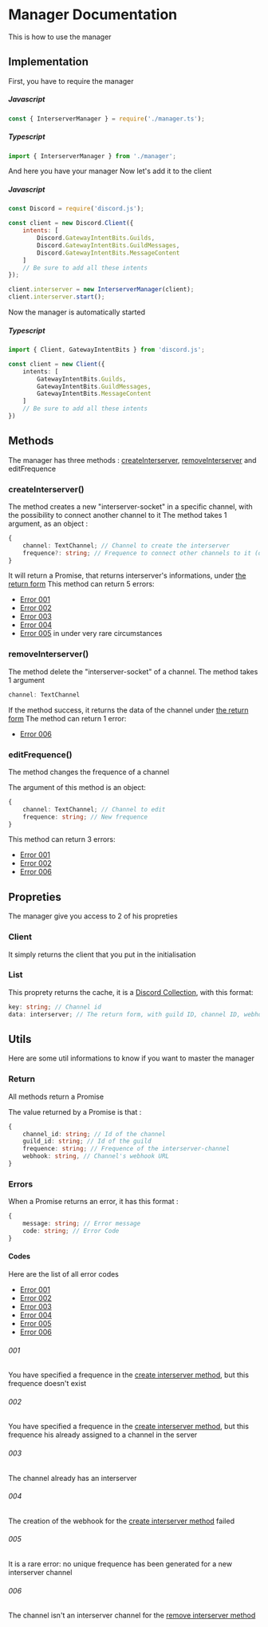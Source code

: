 # Manager Documentation
This is how to use the manager

## Implementation
First, you have to require the manager

##### Javascript
```js
const { InterserverManager } = require('./manager.ts');
```

##### Typescript
```ts
import { InterserverManager } from './manager';
```

And here you have your manager
Now let's add it to the client

##### Javascript
```js
const Discord = require('discord.js');

const client = new Discord.Client({
    intents: [
        Discord.GatewayIntentBits.Guilds,
        Discord.GatewayIntentBits.GuildMessages,
        Discord.GatewayIntentBits.MessageContent 
    ]
    // Be sure to add all these intents
});

client.interserver = new InterserverManager(client);
client.interserver.start();
```

Now the manager is automatically started

##### Typescript
```ts
import { Client, GatewayIntentBits } from 'discord.js';

const client = new Client({
    intents: [
        GatewayIntentBits.Guilds,
        GatewayIntentBits.GuildMessages,
        GatewayIntentBits.MessageContent 
    ]
    // Be sure to add all these intents
})
```

## Methods
The manager has three methods : [createInterserver](#createinterserver), [removeInterserver](#removeinterserver) and editFrequence

### createInterserver()
The method creates a new "interserver-socket" in a specific channel, with the possibility to connect another channel to it
The method takes 1 argument, as an object :
```ts
{
    channel: TextChannel; // Channel to create the interserver
    frequence?: string; // Frequence to connect other channels to it (optional)
}
```
It will return a Promise, that returns interserver's informations, under [the return form](#return)
This method can return 5 errors:
* [Error 001](#001)
* [Error 002](#002)
* [Error 003](#003)
* [Error 004](#004)
* [Error 005](#005) in under very rare circumstances

### removeInterserver()
The method delete the "interserver-socket" of a channel.
The method takes 1 argument
```ts
channel: TextChannel
```
If the method success, it returns the data of the channel under [the return form](#return)
The method can return 1 error:
* [Error 006](#006)

### editFrequence()
The method changes the frequence of a channel

The argument of this method is an object:
```ts
{
    channel: TextChannel; // Channel to edit
    frequence: string; // New frequence
}
```

This method can return 3 errors:
* [Error 001](#001)
* [Error 002](#002)
* [Error 006](#006)

## Propreties
The manager give you access to 2 of his propreties

### Client
It simply returns the client that you put in the initialisation

### List
This proprety returns the cache, it is a [Discord Collection](https://discord.js.org/#/docs/collection/main/class/Collection), with this format:
```ts
key: string; // Channel id
data: interserver; // The return form, with guild ID, channel ID, webhook URL and frequence
```

## Utils
Here are some util informations to know if you want to master the manager

### Return
All methods return a Promise

The value returned by a Promise is that :
```ts
{
    channel_id: string; // Id of the channel
    guild_id: string; // Id of the guild
    frequence: string; // Frequence of the interserver-channel
    webhook: string, // Channel's webhook URL
}
```

### Errors
When a Promise returns an error, it has this format :

```ts
{
    message: string; // Error message
    code: string; // Error Code
}
```

#### Codes
Here are the list of all error codes
* [Error 001](#001)
* [Error 002](#002)
* [Error 003](#003)
* [Error 004](#004)
* [Error 005](#005)
* [Error 006](#006)

###### 001
You have specified a frequence in the [create interserver method](#createinterserver), but this frequence doesn't exist

###### 002
You have specified a frequence in the [create interserver method](#createinterserver), but this frequence his already assigned to a channel in the server

###### 003
The channel already has an interserver

###### 004
The creation of the webhook for the [create interserver method](#createinterserver) failed 

###### 005
It is a rare error: no unique frequence has been generated for a new interserver channel

###### 006
The channel isn't an interserver channel for the [remove interserver method](#removeinterserver)